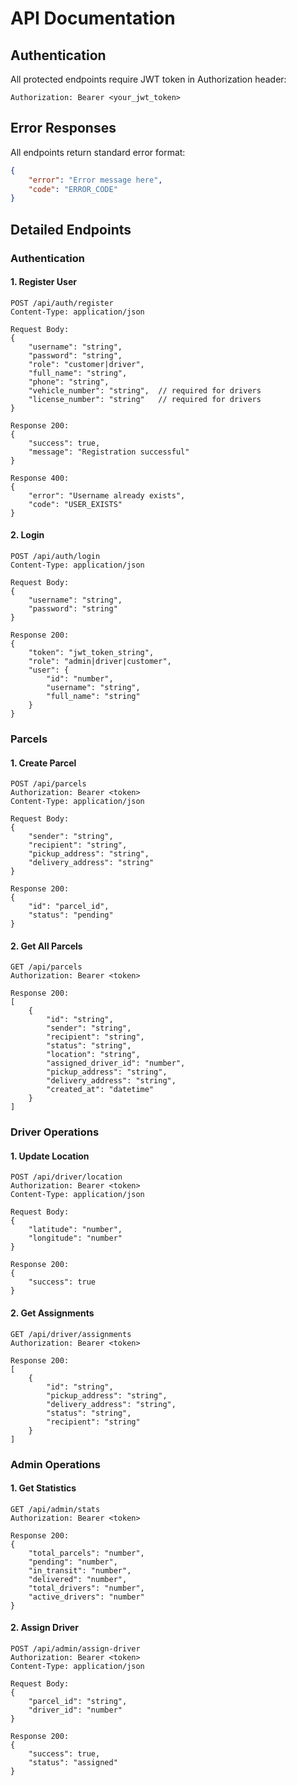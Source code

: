 # API Documentation

## Authentication

All protected endpoints require JWT token in Authorization header:
```http
Authorization: Bearer <your_jwt_token>
```

## Error Responses

All endpoints return standard error format:
```json
{
    "error": "Error message here",
    "code": "ERROR_CODE"
}
```

## Detailed Endpoints

### Authentication

#### 1. Register User
```http
POST /api/auth/register
Content-Type: application/json

Request Body:
{
    "username": "string",
    "password": "string",
    "role": "customer|driver",
    "full_name": "string",
    "phone": "string",
    "vehicle_number": "string",  // required for drivers
    "license_number": "string"   // required for drivers
}

Response 200:
{
    "success": true,
    "message": "Registration successful"
}

Response 400:
{
    "error": "Username already exists",
    "code": "USER_EXISTS"
}
```

#### 2. Login
```http
POST /api/auth/login
Content-Type: application/json

Request Body:
{
    "username": "string",
    "password": "string"
}

Response 200:
{
    "token": "jwt_token_string",
    "role": "admin|driver|customer",
    "user": {
        "id": "number",
        "username": "string",
        "full_name": "string"
    }
}
```

### Parcels

#### 1. Create Parcel
```http
POST /api/parcels
Authorization: Bearer <token>
Content-Type: application/json

Request Body:
{
    "sender": "string",
    "recipient": "string",
    "pickup_address": "string",
    "delivery_address": "string"
}

Response 200:
{
    "id": "parcel_id",
    "status": "pending"
}
```

#### 2. Get All Parcels
```http
GET /api/parcels
Authorization: Bearer <token>

Response 200:
[
    {
        "id": "string",
        "sender": "string",
        "recipient": "string",
        "status": "string",
        "location": "string",
        "assigned_driver_id": "number",
        "pickup_address": "string",
        "delivery_address": "string",
        "created_at": "datetime"
    }
]
```

### Driver Operations

#### 1. Update Location
```http
POST /api/driver/location
Authorization: Bearer <token>
Content-Type: application/json

Request Body:
{
    "latitude": "number",
    "longitude": "number"
}

Response 200:
{
    "success": true
}
```

#### 2. Get Assignments
```http
GET /api/driver/assignments
Authorization: Bearer <token>

Response 200:
[
    {
        "id": "string",
        "pickup_address": "string",
        "delivery_address": "string",
        "status": "string",
        "recipient": "string"
    }
]
```

### Admin Operations

#### 1. Get Statistics
```http
GET /api/admin/stats
Authorization: Bearer <token>

Response 200:
{
    "total_parcels": "number",
    "pending": "number",
    "in_transit": "number",
    "delivered": "number",
    "total_drivers": "number",
    "active_drivers": "number"
}
```

#### 2. Assign Driver
```http
POST /api/admin/assign-driver
Authorization: Bearer <token>
Content-Type: application/json

Request Body:
{
    "parcel_id": "string",
    "driver_id": "number"
}

Response 200:
{
    "success": true,
    "status": "assigned"
}
```
